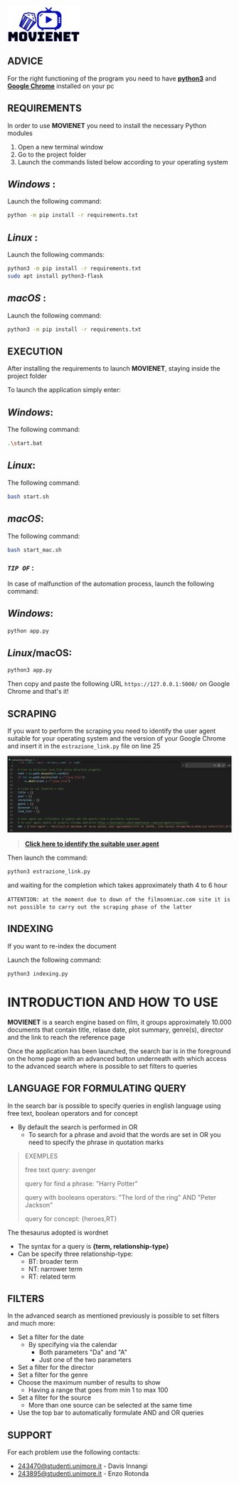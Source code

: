 ![Movienet Logo](/static/img/Logo.png)

## **ADVICE**

For the right functioning of the program you need to have [**python3**](https://www.python.org/downloads/) and [**Google Chrome**](https://www.google.it/intl/it/chrome/) installed on your pc

## **REQUIREMENTS**

In order to use **MOVIENET** you need to install the necessary Python modules

1. Open a new terminal window
2. Go to the project folder 
3. Launch the commands listed below according to your operating system

## *Windows* :

Launch the following command:

```bash
python -m pip install -r requirements.txt
```

## *Linux* :

Launch the following commands:

```bash
python3 -m pip install -r requirements.txt
sudo apt install python3-flask
```

## *macOS* :

Launch the following command:

```bash
python3 -m pip install -r requirements.txt
```

## **EXECUTION**

After installing the requirements to launch **MOVIENET**, staying inside the project folder

To launch the application simply enter:

## *Windows*:

The following command:

```bash
.\start.bat
```

## *Linux*:

The following command:

```bash
bash start.sh
```

## *macOS*:

The following command:

```bash
bash start_mac.sh
```
### *`TIP OF`* :

In case of malfunction of the automation process, launch the following command:

## *Windows*:

```bash
python app.py
```

## *Linux*/macOS: 

```bash
python3 app.py
```

Then copy and paste the following URL `https://127.0.0.1:5000/` on Google Chrome and that's it!

## **SCRAPING**

If you want to perform the scraping you need to identify the user agent suitable for your operating system and the version of your Google Chrome and insert it in the `estrazione_link.py` file on line 25

![GitHub Logo](/HDR.png)

>[**Click here to identify the suitable user agent**](https://developers.whatismybrowser.com/useragents/explore/)

Then launch the command:

```bash
python3 estrazione_link.py
```
and waiting for the completion which takes approximately thath 4 to 6 hour

`ATTENTION: at the moment due to down of the filmsomniac.com site it is not possible to carry out the scraping phase of the latter`

## **INDEXING**

If you want to re-index the document

Launch the following command:

```bash
python3 indexing.py
```

# **INTRODUCTION AND HOW TO USE**

**MOVIENET** is a search engine based on film, it groups approximately 10.000 documents that contain title, relase date, plot summary, genre(s), director and the link to reach the reference page

Once the application has been launched, the search bar is in the foreground on the home page with an advanced button underneath with which access to the advanced search where is possible to set filters to queries

## **LANGUAGE FOR FORMULATING QUERY**

In the search bar is possible to specify queries in english language using free text, boolean operators and for concept
* By default the search is performed in OR
    * To search for a phrase and avoid that the words are set in OR you need to specify the phrase in quotation marks 

>EXEMPLES 
>
>free text query: avenger
>
>query for find a phrase: "Harry Potter"
>
>query with booleans operators: "The lord of the ring" AND "Peter Jackson"
>
>query for concept: {heroes,RT}

The thesaurus adopted is wordnet
* The syntax for a query is **{term, relationship-type}**
* Can be specify three relationship-type:
    * BT: broader term
    * NT: narrower term
    * RT: related term

## **FILTERS**

In the advanced search as mentioned previously is possible to set filters and much more:

* Set a filter for the date
    * By specifying via the calendar
        * Both parameters "Da" and "A"
        * Just one of the two parameters
* Set a filter for the director
* Set a filter for the genre
* Choose the maximum number of results to show
    * Having a range that goes from min 1 to max 100
* Set a filter for the source
    * More than one source can be selected at the same time
* Use the top bar to automatically formulate AND and OR queries

## **SUPPORT**

For each problem use the following contacts:
* 243470@studenti.unimore.it - Davis Innangi
* 243895@studenti.unimore.it - Enzo Rotonda